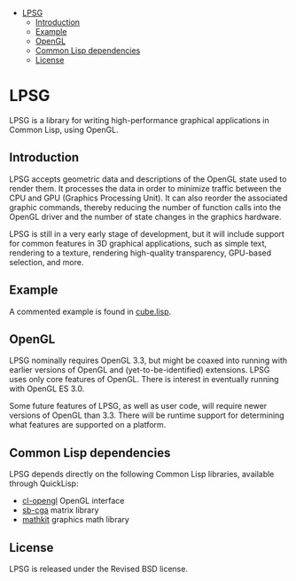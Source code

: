 - [LPSG](#sec-1)
  - [Introduction](#sec-1-1)
  - [Example](#sec-1-2)
  - [OpenGL](#sec-1-3)
  - [Common Lisp dependencies](#sec-1-4)
  - [License](#sec-1-5)

# LPSG<a id="orgheadline6"></a>

LPSG is a library for writing high-performance graphical applications
in Common Lisp, using OpenGL. 

## Introduction<a id="orgheadline1"></a>

LPSG accepts geometric data and descriptions of the OpenGL state used
to render them. It processes the data in order to minimize traffic between the
CPU and GPU (Graphics Processing Unit). It can also reorder the associated
graphic commands, thereby reducing the number of function calls into
the OpenGL driver and the number of state changes in the graphics
hardware.

LPSG is still in a very early stage of development, but it will
include support for common features in 3D graphical applications,
such as simple text, rendering to a texture, rendering high-quality
transparency, GPU-based selection, and more.

## Example<a id="orgheadline2"></a>

A commented example is found in [cube.lisp](examples/cube.lisp).

## OpenGL<a id="orgheadline3"></a>

LPSG nominally requires OpenGL 3.3, but might be coaxed into running
with earlier versions of OpenGL and (yet-to-be-identified)
extensions. LPSG uses only core features of OpenGL. There is interest
in eventually running with OpenGL ES 3.0.

Some future features of LPSG, as well as user code, will require newer
versions of OpenGL than 3.3. There will be runtime support for determining
what features are supported on a platform.

## Common Lisp dependencies<a id="orgheadline4"></a>

LPSG depends directly on the following Common Lisp libraries,
available through QuickLisp:

-   [cl-opengl](<https://common-lisp.net/project/cl-opengl/>) OpenGL interface
-   [sb-cga](<http://nikodemus.github.io/sb-cga/>) matrix library
-   [mathkit](<https://github.com/lispgames/mathkit>) graphics math library

## License<a id="orgheadline5"></a>

LPSG is released under the Revised BSD license.
